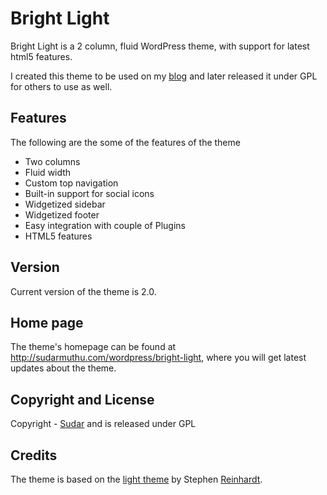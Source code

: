 # Bright Light

Bright Light is a 2 column, fluid WordPress theme, with support for latest html5 features.

I created this theme to be used on my [blog](http://sudarmuthu.com) and later released it under GPL for others to use as well.

## Features

The following are the some of the features of the theme

*   Two columns
*   Fluid width
*   Custom top navigation
*   Built-in support for social icons
*   Widgetized sidebar
*   Widgetized footer
*   Easy integration with couple of Plugins
*   HTML5 features

## Version

Current version of the theme is 2.0. 

## Home page

The theme's homepage can be found at http://sudarmuthu.com/wordpress/bright-light, where you will get latest updates about the theme.

## Copyright and License

Copyright - [Sudar](http://sudarmuthu.com) and is released under GPL

## Credits

The theme is based on the [light theme](http://wpzone.net/free-wordpress-themes/light/) by Stephen [Reinhardt](http://vaguedream.com/).
